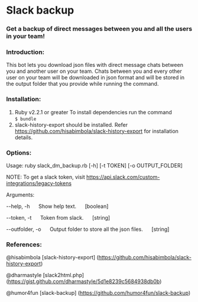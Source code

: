 # Slack backup
### Get a backup of direct messages between you and all the users in your team!

### Introduction:
This bot lets you download json files with direct message chats between you and another user on your team. Chats between you and every other user on your team will be downloaded in json format and will be stored in the output folder that you provide while running the command. 

### Installation:
1. Ruby v2.2.1 or greater
   To install dependencies run the command   
   `$ bundle`
2. slack-history-export should be installed. Refer https://github.com/hisabimbola/slack-history-export for installation details.

### Options:
Usage: ruby slack_dm_backup.rb [-h] [-t TOKEN] [-o OUTPUT_FOLDER]

NOTE: To get a slack token, visit https://api.slack.com/custom-integrations/legacy-tokens

Arguments:

--help, -h&nbsp;&nbsp;&nbsp;&nbsp;&nbsp;&nbsp;Show help text.&nbsp;&nbsp;&nbsp;&nbsp;&nbsp;&nbsp;[boolean]  

--token, -t&nbsp;&nbsp;&nbsp;&nbsp;&nbsp;&nbsp;Token from slack.&nbsp;&nbsp;&nbsp;&nbsp;&nbsp;&nbsp;[string] 

--outfolder, -o&nbsp;&nbsp;&nbsp;&nbsp;&nbsp;&nbsp;Output folder to store all the json files.&nbsp;&nbsp;&nbsp;&nbsp;&nbsp;&nbsp;[string] 

### References:
@hisabimbola [slack-history-export] (https://github.com/hisabimbola/slack-history-export) 

@dharmastyle [slack2html.php] (https://gist.github.com/dharmastyle/5d1e8239c5684938db0b) 

@humor4fun [slack-backup] (https://github.com/humor4fun/slack-backup) 